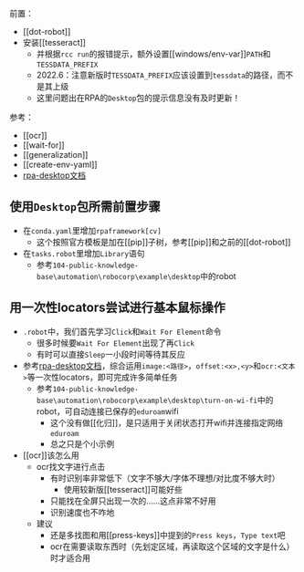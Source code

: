 前置：
- [[dot-robot]]
- 安装[[tesseract]]
  - 并根据`rcc run`的报错提示，额外设置[[windows/env-var]]`PATH`和`TESSDATA_PREFIX`
  - 2022.6：注意新版时`TESSDATA_PREFIX`应该设置到`tessdata`的路径，而不是其上级
  - 这里问题出在RPA的`Desktop`包的提示信息没有及时更新！

参考：
- [[ocr]]
- [[wait-for]]
- [[generalization]]
- [[create-env-yaml]]
- [rpa-desktop文档](https://robocorp.com/docs/libraries/rpa-framework/rpa-desktop)

## 使用`Desktop`包所需前置步骤
- 在`conda.yaml`里增加`rpaframework[cv]`
  - 这个按照官方模板是加在[[pip]]子树，参考[[pip]]和之前的[[dot-robot]]
- 在`tasks.robot`里增加`Library`语句
  - 参考`104-public-knowledge-base\automation\robocorp\example\desktop`中的robot
## 用一次性locators尝试进行基本鼠标操作
- `.robot`中，我们首先学习`Click`和`Wait For Element`命令
  - 很多时候要`Wait For Element`出现了再`Click`
  - 有时可以直接`Sleep`一小段时间等待其反应
- 参考[rpa-desktop文档](https://robocorp.com/docs/libraries/rpa-framework/rpa-desktop)，综合运用`image:<路径>`，`offset:<x>,<y>`和`ocr:<文本>`等一次性locators，即可完成许多简单任务
  - 参考`104-public-knowledge-base\automation\robocorp\example\desktop\turn-on-wi-fi`中的robot，可自动连接已保存的`eduroam`wifi
    - 这个没有做[[化归]]，是只适用于关闭状态打开wifi并连接指定网络`eduroam`
    - 总之只是个小示例
- [[ocr]]该怎么用
  - ocr找文字进行点击
    - 有时识别率非常低下（文字不够大/字体不理想/对比度不够大时）
      - 使用较新版[[tesseract]]可能好些
    - 只能找在全屏只出现一次的……这点非常不好用
    - 识别速度也不咋地
  - 建议
    - 还是多找图和用[[press-keys]]中提到的`Press keys`，`Type text`吧
    - ocr在需要读取东西时（先划定区域，再读取这个区域的文字是什么）时才适合用